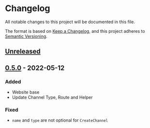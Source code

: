 # Changelog

All notable changes to this project will be documented in this file.

The format is based on [Keep a Changelog](https://keepachangelog.com/en/1.0.0/),
and this project adheres to [Semantic Versioning](https://semver.org/spec/v2.0.0.html).

## [Unreleased]

## [0.5.0] - 2022-05-12

### Added

-   Website base
-   Update Channel Type, Route and Helper

### Fixed

-   `name` and `type` are not optional for `CreateChannel`

<!-- ## [1.0.0] - YYYY-MM-DD

* First release

[1.0.0]: https://github.com/guildeno/guildeno/compare/d8289344f143271f1156dbec582e6209bd95260b...1.0.0 -->

<!--
TYPES:
- Added
- Changed
- Deprecated
- Removed
- Fixed
- Security
 -->

[unreleased]: https://github.com/guildeno/guildeno/compare/0.5.0...main
[0.5.0]: https://github.com/guildeno/guildeno/compare/0.4.2...0.5.0

